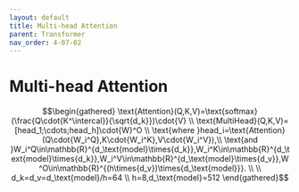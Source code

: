 ```yaml
---
layout: default
title: Multi-head Attention
parent: Transformer
nav_order: 4-07-02
---
```


# Multi-head Attention

$$\begin{gathered}
\text{Attention}(Q,K,V)=\text{softmax}(\frac{Q\cdot{K^\intercal}}{\sqrt{d_k}})\cdot{V} \\
\text{MultiHead}(Q,K,V)=[head_1;\cdots;head_h]\cdot{W}^O \\
\text{where }head_i=\text{Attention}(Q\cdot{W_i^Q},K\cdot{W_i^K},V\cdot{W_i^V}),\\
\text{and }W_i^Q\in\mathbb{R}^{d_\text{model}\times{d_k}},W_i^K\in\mathbb{R}^{d_\text{model}\times{d_k}},W_i^V\in\mathbb{R}^{d_\text{model}\times{d_v}},W^O\in\mathbb{R}^{(h\times{d_v})\times{d_\text{model}}}. \\
\\
d_k=d_v=d_\text{model}/h=64 \\
h=8,d_\text{model}=512
\end{gathered}$$
